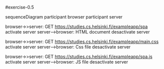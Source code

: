 #exercise-0.5

sequenceDiagram
  participant browser
  participant server

  browser->>server: GET https://studies.cs.helsinki.fi/exampleapp/spa
  activate server
  server-->browser: HTML document
  desactivate server 

  browser->>server: GET https://studies.cs.helsinki.fi/exampleapp/main.css
  activate server
  server-->browser: Css file
  desactivate server 
  
  browser->>server: GET https://studies.cs.helsinki.fi/exampleapp/spa.js
  activate server
  server-->browser: JS file
  desactivate server 

